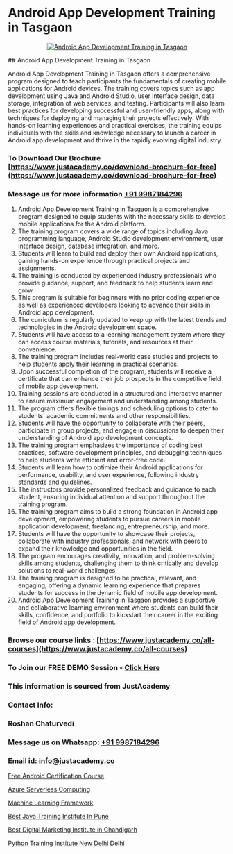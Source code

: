 # Android App Development Training in Tasgaon

<p align="center">
  <a href="https://justacademy.co/course-detail/android-app-development">
    <img src="https://justacademy.co/storage2/course_image/1676635923_course_image.webp" alt="Android App Development Training in Tasgaon">
  </a>
</p>
## Android App Development Training in Tasgaon

Android App Development Training in Tasgaon offers a comprehensive program designed to teach participants the fundamentals of creating mobile applications for Android devices. The training covers topics such as app development using Java and Android Studio, user interface design, data storage, integration of web services, and testing. Participants will also learn best practices for developing successful and user-friendly apps, along with techniques for deploying and managing their projects effectively. With hands-on learning experiences and practical exercises, the training equips individuals with the skills and knowledge necessary to launch a career in Android app development and thrive in the rapidly evolving digital industry.
### To Download Our Brochure [https://www.justacademy.co/download-brochure-for-free](https://www.justacademy.co/download-brochure-for-free)
### Message us for more information [+91 9987184296](https://api.whatsapp.com/send?phone=919987184296)
1) Android App Development Training in Tasgaon is a comprehensive program designed to equip students with the necessary skills to develop mobile applications for the Android platform.
2) The training program covers a wide range of topics including Java programming language, Android Studio development environment, user interface design, database integration, and more.
3) Students will learn to build and deploy their own Android applications, gaining hands-on experience through practical projects and assignments.
4) The training is conducted by experienced industry professionals who provide guidance, support, and feedback to help students learn and grow.
5) This program is suitable for beginners with no prior coding experience as well as experienced developers looking to advance their skills in Android app development.
6) The curriculum is regularly updated to keep up with the latest trends and technologies in the Android development space.
7) Students will have access to a learning management system where they can access course materials, tutorials, and resources at their convenience.
8) The training program includes real-world case studies and projects to help students apply their learning in practical scenarios.
9) Upon successful completion of the program, students will receive a certificate that can enhance their job prospects in the competitive field of mobile app development.
10) Training sessions are conducted in a structured and interactive manner to ensure maximum engagement and understanding among students.
11) The program offers flexible timings and scheduling options to cater to students' academic commitments and other responsibilities.
12) Students will have the opportunity to collaborate with their peers, participate in group projects, and engage in discussions to deepen their understanding of Android app development concepts.
13) The training program emphasizes the importance of coding best practices, software development principles, and debugging techniques to help students write efficient and error-free code.
14) Students will learn how to optimize their Android applications for performance, usability, and user experience, following industry standards and guidelines.
15) The instructors provide personalized feedback and guidance to each student, ensuring individual attention and support throughout the training program.
16) The training program aims to build a strong foundation in Android app development, empowering students to pursue careers in mobile application development, freelancing, entrepreneurship, and more.
17) Students will have the opportunity to showcase their projects, collaborate with industry professionals, and network with peers to expand their knowledge and opportunities in the field.
18) The program encourages creativity, innovation, and problem-solving skills among students, challenging them to think critically and develop solutions to real-world challenges.
19) The training program is designed to be practical, relevant, and engaging, offering a dynamic learning experience that prepares students for success in the dynamic field of mobile app development.
20) Android App Development Training in Tasgaon provides a supportive and collaborative learning environment where students can build their skills, confidence, and portfolio to kickstart their career in the exciting field of Android app development.

### Browse our course links : [https://www.justacademy.co/all-courses](https://www.justacademy.co/all-courses) 
### To Join our FREE DEMO Session - [Click Here](https://www.justacademy.co/register-for-course-demo)


### This information is sourced from JustAcademy
### Contact Info:
### Roshan Chaturvedi
### Message us on Whatsapp: [+91 9987184296](https://api.whatsapp.com/send?phone=919987184296)
### Email id: [info@justacademy.co](mailto:info@justacademy.co)
                
[Free Android Certification Course](https://www.linkedin.com/pulse/free-android-certification-course-justacademy-cupertino-te7sf/)

[Azure Serverless Computing](https://www.linkedin.com/pulse/azure-serverless-computing-justacademy-bay-area-nnojc?trackingId=5A3M0M9j%2BTgwRBtonstz7g%3D%3D&lipi=urn%3Ali%3Apage%3Ad_flagship3_company_admin%3BrsnEP2CeSl%2BKYnaEx50m1g%3D%3D)

[Machine Learning Framework](https://medium.com/@AkashSingh2052/machine-learning-framework-4e4adffe87f6)

[Best Java Training Institute In Pune](https://medium.com/@kumarishimmi99/best-java-training-institute-in-pune-57dd9a3aa593)

[Best Digital Marketing Institute in Chandigarh](https://justacademyin.github.io/justacademy/best-digital-marketing-institute-in-chandigarh)

[Python Training Institute New Delhi Delhi](https://justacademyin.github.io/justacademy/python-training-institute-new-delhi-delhi)

